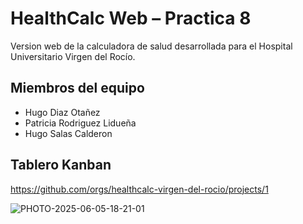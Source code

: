 # HealthCalc Web – Practica 8

Version web de la calculadora de salud desarrollada para el Hospital Universitario Virgen del Rocío.

## Miembros del equipo

- Hugo Diaz Otañez
- Patricia Rodriguez Lidueña
- Hugo Salas Calderon

## Tablero Kanban

https://github.com/orgs/healthcalc-virgen-del-rocio/projects/1

![PHOTO-2025-06-05-18-21-01](https://github.com/user-attachments/assets/11e957af-3978-49dd-85b0-d348ee69ccb2)
